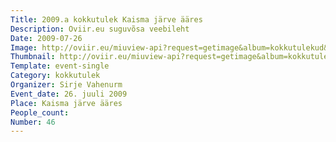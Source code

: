 ```yaml
---
Title: 2009.a kokkutulek Kaisma järve ääres
Description: Oviir.eu suguvõsa veebileht
Date: 2009-07-26
Image: http://oviir.eu/miuview-api?request=getimage&album=kokkutulekud&item=2009-46.-kokkutulek-26.-juuli-kaismaa-jrve-res.jpg&size=1200&mode=longest
Thumbnail: http://oviir.eu/miuview-api?request=getimage&album=kokkutulekud&item=2009-46.-kokkutulek-26.-juuli-kaismaa-jrve-res.jpg&size=600&mode=square
Template: event-single
Category: kokkutulek
Organizer: Sirje Vahenurm
Event_date: 26. juuli 2009
Place: Kaisma järve ääres
People_count:
Number: 46
---
```

